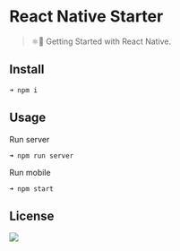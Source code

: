 # React Native Starter

> ⚛️📱  Getting Started with React Native.

## Install   

```
➜ npm i
```

## Usage

Run server
```
➜ npm run server
```
Run mobile
```
➜ npm start
```

## License

![](https://img.shields.io/github/license/cuongw/react-native-starter.svg?style=flat-square)
